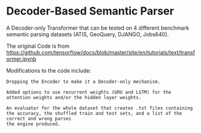 # Decoder-Based Semantic Parser

A Decoder-only Transformer that can be tested on 4 different benchmark semantic parsing datasets (ATIS, GeoQuery, DJANGO, Jobs640). 

The original Code is from https://github.com/tensorflow/docs/blob/master/site/en/tutorials/text/transformer.ipynb

Modifications to the code include:
    
    Dropping the Encoder to make it a Decoder-only mechanism.
    
    Added options to use recurrent weights (GRU and LSTM) for the attention weights and/or the hidden layer weights.
    
    An evaluator for the whole dataset that creates .txt files containing the accuracy, the shuffled train and test sets, and a list of the correct and wrong parses 
    the engine produced.
